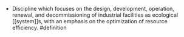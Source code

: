 - Discipline which focuses on the design, development, operation, renewal, and decommissioning of industrial facilities as ecological [[system]]s, with an emphasis on the optimization of resource efficiency. #definition